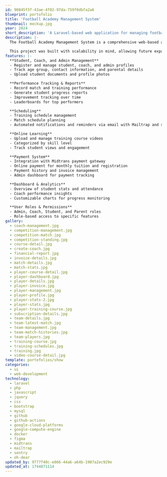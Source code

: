 ```yaml
---
id: 90845f3f-43ae-4f02-97da-759f0dbfa2a6
blueprint: portofolio
title: 'Football Academy Management System'
thumbnail: mockup.jpg
year: 2024
short_description: 'A Laravel-based web application for managing football academies, featuring student management, performance tracking, training/match scheduling, payment integration, and online learning modules. Integrated Midtrans for online payments and deployed via Docker with GitHub Actions CI/CD pipeline. Tech Stack: Laravel, MySQL, jQuery, Bootstrap, Midtrans, Docker, GitHub Actions'
description: |-
  The Football Academy Management System is a comprehensive web-based application designed to streamline the operations of football academies. The system allows coaches, staff, and administrators to efficiently manage student data, track performance metrics, schedule trainings and matches, process payments, and deliver online learning materials. Developed using Laravel, Bootstrap, and jQuery, this platform aims to improve communication, performance monitoring, and academy management.

  This project was built with scalability in mind, allowing future expansion to support various sports academies such as basketball, futsal, swimming, and more. The system is planned to be launched as a SaaS (Software as a Service) product with subscription-based features.
features: |-
  **Student, Coach, and Admin Management**
  - Register and manage student, coach, and admin profiles
  - Track age group, contact information, and parental details
  - Upload student documents and profile photos

  **Performance Tracking & Reports**
  - Record match and training performance
  - Generate student progress reports
  - Improvement tracking over time
  - Leaderboards for top performers

  **Scheduling**
  - Training schedule management
  - Match schedule planning
  - Automated notifications and reminders via email with Mailtrap and system for events

  **Online Learning**
  - Upload and manage training course videos
  - Categorized by skill level
  - Track student views and engagement

  **Payment System**
  - Integration with Midtrans payment gateway
  - Online payment for monthly tuition and registration
  - Payment history and invoice management
  - Admin dashboard for payment tracking

  **Dashboard & Analytics**
  - Overview of student stats and attendance
  - Coach performance insights
  - Customizable charts for progress monitoring

  **User Roles & Permissions**
  - Admin, Coach, Student, and Parent roles
  - Role-based access to specific features
gallery:
  - coach-management.jpg
  - competition-management.jpg
  - competition-match.jpg
  - competition-standing.jpg
  - course-detail.jpg
  - create-coach.jpg
  - financial-report.jpg
  - invoice-details.jpg
  - match-details.jpg
  - match-stats.jpg
  - player-course-detail.jpg
  - player-dashboard.jpg
  - player-details.jpg
  - player-invoice.jpg
  - player-management.jpg
  - player-profile.jpg
  - player-stats-2.jpg
  - player-stats.jpg
  - player-training-course.jpg
  - subscription-details.jpg
  - team-details.jpg
  - team-latest-match.jpg
  - team-management.jpg
  - team-match-histories.jpg
  - team-players.jpg
  - training-course.jpg
  - training-schedules.jpg
  - training.jpg
  - video-course-detail.jpg
template: portofolios/show
categories:
  - ui
  - web-development
technology:
  - laravel
  - php
  - javascript
  - jquery
  - css
  - bootstrap
  - mysql
  - github
  - github-actions
  - google-cloud-platforms
  - google-compute-engine
  - docker
  - figma
  - midtrans
  - mailtrap
  - sentry
  - oh-dear
updated_by: 9777f40c-e866-44a6-a64b-1907a2ec929e
updated_at: 1744871114
---
```

